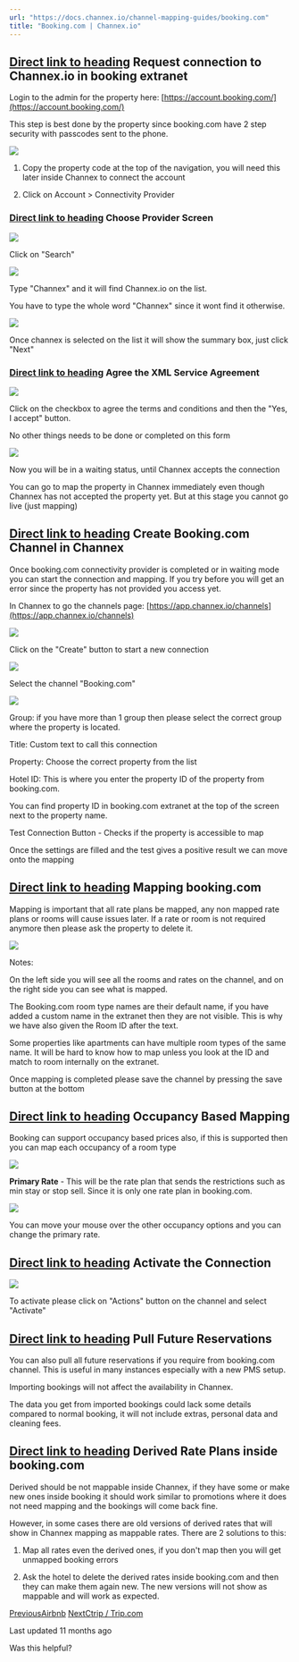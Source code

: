 ```yaml
---
url: "https://docs.channex.io/channel-mapping-guides/booking.com"
title: "Booking.com | Channex.io"
---
```


## [Direct link to heading](https://docs.channex.io/channel-mapping-guides/booking.com\#request-connection-to-channex.io-in-booking-extranet)    Request connection to Channex.io in booking extranet

Login to the admin for the property here: [https://account.booking.com/](https://account.booking.com/)

This step is best done by the property since booking.com have 2 step security with passcodes sent to the phone.

![](https://docs.channex.io/~gitbook/image?url=https%3A%2F%2F2514252617-files.gitbook.io%2F%7E%2Ffiles%2Fv0%2Fb%2Fgitbook-legacy-files%2Fo%2Fassets%252F-LWLG7_BCMgWd3mn6DYg%252F-M9N9xA6YPoq892ZkGms%252F-M9NC6MDUth4vnX1nrii%252FScreenshot%25202020-06-09%2520at%252010.30.40.png%3Falt%3Dmedia%26token%3D795fb329-09bd-4646-b2ea-5db0955bd74b&width=768&dpr=4&quality=100&sign=dda37eac&sv=2)

1. Copy the property code at the top of the navigation, you will need this later inside Channex to connect the account

2. Click on Account > Connectivity Provider


### [Direct link to heading](https://docs.channex.io/channel-mapping-guides/booking.com\#choose-provider-screen)    Choose Provider Screen

![](https://docs.channex.io/~gitbook/image?url=https%3A%2F%2F2514252617-files.gitbook.io%2F%7E%2Ffiles%2Fv0%2Fb%2Fgitbook-legacy-files%2Fo%2Fassets%252F-LWLG7_BCMgWd3mn6DYg%252F-M9N9xA6YPoq892ZkGms%252F-M9NDDDlLpLsecvv0AhK%252FScreenshot%25202020-06-09%2520at%252010.35.41.png%3Falt%3Dmedia%26token%3D000825c8-8db2-4c1c-944c-6bf24b93b9e3&width=768&dpr=4&quality=100&sign=44ef880e&sv=2)

Click on "Search"

![](https://docs.channex.io/~gitbook/image?url=https%3A%2F%2F2514252617-files.gitbook.io%2F%7E%2Ffiles%2Fv0%2Fb%2Fgitbook-legacy-files%2Fo%2Fassets%252F-LWLG7_BCMgWd3mn6DYg%252F-M9N9xA6YPoq892ZkGms%252F-M9NDs_jJo8aEox7v1CW%252FScreenshot%25202020-06-09%2520at%252010.38.29.png%3Falt%3Dmedia%26token%3Da958113a-22f0-4e3c-b64e-9ecf9f2137a6&width=768&dpr=4&quality=100&sign=4d37d45&sv=2)

Type "Channex" and it will find Channex.io on the list.

You have to type the whole word "Channex" since it wont find it otherwise.

![](https://docs.channex.io/~gitbook/image?url=https%3A%2F%2F2514252617-files.gitbook.io%2F%7E%2Ffiles%2Fv0%2Fb%2Fgitbook-legacy-files%2Fo%2Fassets%252F-LWLG7_BCMgWd3mn6DYg%252F-M9N9xA6YPoq892ZkGms%252F-M9NEay24ArscexPIH5h%252FScreenshot%25202020-06-09%2520at%252010.41.51.png%3Falt%3Dmedia%26token%3D461f0e8a-4b67-4d43-90a4-831e17be79b4&width=768&dpr=4&quality=100&sign=c39a8915&sv=2)

Once channex is selected on the list it will show the summary box, just click "Next"

### [Direct link to heading](https://docs.channex.io/channel-mapping-guides/booking.com\#agree-the-xml-service-agreement)    Agree the XML Service Agreement

![](https://docs.channex.io/~gitbook/image?url=https%3A%2F%2F2514252617-files.gitbook.io%2F%7E%2Ffiles%2Fv0%2Fb%2Fgitbook-legacy-files%2Fo%2Fassets%252F-LWLG7_BCMgWd3mn6DYg%252F-M9N9xA6YPoq892ZkGms%252F-M9NFT-ESq_J9jVk4XKh%252FScreenshot%25202020-06-09%2520at%252010.45.06.png%3Falt%3Dmedia%26token%3D088dbe84-dcaf-4758-8591-be29be20c85c&width=768&dpr=4&quality=100&sign=d265ece7&sv=2)

Click on the checkbox to agree the terms and conditions and then the "Yes, I accept" button.

No other things needs to be done or completed on this form

![](https://docs.channex.io/~gitbook/image?url=https%3A%2F%2F2514252617-files.gitbook.io%2F%7E%2Ffiles%2Fv0%2Fb%2Fgitbook-legacy-files%2Fo%2Fassets%252F-LWLG7_BCMgWd3mn6DYg%252F-M9N9xA6YPoq892ZkGms%252F-M9NFpI671WZAMqnblTf%252FScreenshot%25202020-06-09%2520at%252010.47.09.png%3Falt%3Dmedia%26token%3D7c8497f9-2785-488a-9301-897cfa4d08d2&width=768&dpr=4&quality=100&sign=e47eec5a&sv=2)

Now you will be in a waiting status, until Channex accepts the connection

You can go to map the property in Channex immediately even though Channex has not accepted the property yet. But at this stage you cannot go live (just mapping)

## [Direct link to heading](https://docs.channex.io/channel-mapping-guides/booking.com\#create-booking.com-channel-in-channex)    Create Booking.com Channel in Channex

Once booking.com connectivity provider is completed or in waiting mode you can start the connection and mapping. If you try before you will get an error since the property has not provided you access yet.

In Channex to go the channels page: [https://app.channex.io/channels](https://app.channex.io/channels)

![](https://docs.channex.io/~gitbook/image?url=https%3A%2F%2F2514252617-files.gitbook.io%2F%7E%2Ffiles%2Fv0%2Fb%2Fgitbook-legacy-files%2Fo%2Fassets%252F-LWLG7_BCMgWd3mn6DYg%252F-M9N9xA6YPoq892ZkGms%252F-M9NGnivFrfmS4UwJrDF%252FScreenshot%25202020-06-09%2520at%252010.51.22.png%3Falt%3Dmedia%26token%3D77f083e9-8441-47b4-b9d8-0538c4c76fd6&width=768&dpr=4&quality=100&sign=f760dd0d&sv=2)

Click on the "Create" button to start a new connection

![](https://docs.channex.io/~gitbook/image?url=https%3A%2F%2F2514252617-files.gitbook.io%2F%7E%2Ffiles%2Fv0%2Fb%2Fgitbook-legacy-files%2Fo%2Fassets%252F-LWLG7_BCMgWd3mn6DYg%252F-M9N9xA6YPoq892ZkGms%252F-M9NH2qWaOSwUEhSjj9d%252FScreenshot%25202020-06-09%2520at%252010.52.32.png%3Falt%3Dmedia%26token%3D0441fa20-51e8-4c56-99dd-75291fb7671b&width=768&dpr=4&quality=100&sign=5df83bd4&sv=2)

Select the channel "Booking.com"

![](https://docs.channex.io/~gitbook/image?url=https%3A%2F%2F2514252617-files.gitbook.io%2F%7E%2Ffiles%2Fv0%2Fb%2Fgitbook-legacy-files%2Fo%2Fassets%252F-LWLG7_BCMgWd3mn6DYg%252F-M9N9xA6YPoq892ZkGms%252F-M9NHH-CK8UHl7D6x4Ka%252FScreenshot%25202020-06-09%2520at%252010.53.33.png%3Falt%3Dmedia%26token%3D0a4cec89-9739-4dcb-99c5-6412e79f1505&width=768&dpr=4&quality=100&sign=2c419352&sv=2)

Group: if you have more than 1 group then please select the correct group where the property is located.

Title: Custom text to call this connection

Property: Choose the correct property from the list

Hotel ID: This is where you enter the property ID of the property from booking.com.

You can find property ID in booking.com extranet at the top of the screen next to the property name.

Test Connection Button - Checks if the property is accessible to map

Once the settings are filled and the test gives a positive result we can move onto the mapping

## [Direct link to heading](https://docs.channex.io/channel-mapping-guides/booking.com\#mapping-booking.com)    Mapping booking.com

Mapping is important that all rate plans be mapped, any non mapped rate plans or rooms will cause issues later. If a rate or room is not required anymore then please ask the property to delete it.

![](https://docs.channex.io/~gitbook/image?url=https%3A%2F%2F2514252617-files.gitbook.io%2F%7E%2Ffiles%2Fv0%2Fb%2Fgitbook-legacy-files%2Fo%2Fassets%252F-LWLG7_BCMgWd3mn6DYg%252F-M9N9xA6YPoq892ZkGms%252F-M9NIdzvM864Ha28za-a%252FScreenshot%25202020-06-09%2520at%252010.59.14.png%3Falt%3Dmedia%26token%3Db0ba4ca2-adb3-425d-b2bd-32cabaa876e5&width=768&dpr=4&quality=100&sign=e91a31f9&sv=2)

Notes:

On the left side you will see all the rooms and rates on the channel, and on the right side you can see what is mapped.

The Booking.com room type names are their default name, if you have added a custom name in the extranet then they are not visible. This is why we have also given the Room ID after the text.

Some properties like apartments can have multiple room types of the same name. It will be hard to know how to map unless you look at the ID and match to room internally on the extranet.

Once mapping is completed please save the channel by pressing the save button at the bottom

## [Direct link to heading](https://docs.channex.io/channel-mapping-guides/booking.com\#occupancy-based-mapping)    Occupancy Based Mapping

Booking can support occupancy based prices also, if this is supported then you can map each occupancy of a room type

![](https://docs.channex.io/~gitbook/image?url=https%3A%2F%2F2514252617-files.gitbook.io%2F%7E%2Ffiles%2Fv0%2Fb%2Fgitbook-legacy-files%2Fo%2Fassets%252F-LWLG7_BCMgWd3mn6DYg%252F-MEqfS3SyW-TKGDb5-vS%252F-MEqhQQoapDYJOUgYinE%252FScreenshot%25202020-08-16%2520at%252011.57.45.png%3Falt%3Dmedia%26token%3D81a5acce-543e-4ea9-ba3a-43d5de1baa29&width=768&dpr=4&quality=100&sign=f94058f1&sv=2)

**Primary Rate** \- This will be the rate plan that sends the restrictions such as min stay or stop sell. Since it is only one rate plan in booking.com.

![](https://docs.channex.io/~gitbook/image?url=https%3A%2F%2F2514252617-files.gitbook.io%2F%7E%2Ffiles%2Fv0%2Fb%2Fgitbook-legacy-files%2Fo%2Fassets%252F-LWLG7_BCMgWd3mn6DYg%252F-MEqfS3SyW-TKGDb5-vS%252F-MEqhrhwQ1I1LNu-2amK%252FScreenshot%25202020-08-16%2520at%252011.57.40.png%3Falt%3Dmedia%26token%3D39f3622c-eb61-4294-b8b8-496e54bed48c&width=768&dpr=4&quality=100&sign=103ce314&sv=2)

You can move your mouse over the other occupancy options and you can change the primary rate.

## [Direct link to heading](https://docs.channex.io/channel-mapping-guides/booking.com\#activate-the-connection)    Activate the Connection

![](https://docs.channex.io/~gitbook/image?url=https%3A%2F%2F2514252617-files.gitbook.io%2F%7E%2Ffiles%2Fv0%2Fb%2Fgitbook-legacy-files%2Fo%2Fassets%252F-LWLG7_BCMgWd3mn6DYg%252F-M9OI2Mn09D36KcIAJqN%252F-M9OJJmfZDW7KeESu400%252FScreenshot%25202020-06-09%2520at%252015.42.06.png%3Falt%3Dmedia%26token%3D08d0001f-7e55-4aff-b94f-55d61e92af50&width=768&dpr=4&quality=100&sign=f3e6aa9c&sv=2)

To activate please click on "Actions" button on the channel and select "Activate"

## [Direct link to heading](https://docs.channex.io/channel-mapping-guides/booking.com\#pull-future-reservations)    Pull Future Reservations

You can also pull all future reservations if you require from booking.com channel. This is useful in many instances especially with a new PMS setup.

Importing bookings will not affect the availability in Channex.

The data you get from imported bookings could lack some details compared to normal booking, it will not include extras, personal data and cleaning fees.

## [Direct link to heading](https://docs.channex.io/channel-mapping-guides/booking.com\#derived-rate-plans-inside-booking.com)    Derived Rate Plans inside booking.com

Derived should be not mappable inside Channex, if they have some or make new ones inside booking it should work similar to promotions where it does not need mapping and the bookings will come back fine.

However, in some cases there are old versions of derived rates that will show in Channex mapping as mappable rates. There are 2 solutions to this:

1. Map all rates even the derived ones, if you don't map then you will get unmapped booking errors

2. Ask the hotel to delete the derived rates inside booking.com and then they can make them again new. The new versions will not show as mappable and will work as expected.


[PreviousAirbnb](https://docs.channex.io/channel-mapping-guides/airbnb) [NextCtrip / Trip.com](https://docs.channex.io/channel-mapping-guides/ctrip-trip.com)

Last updated 11 months ago

Was this helpful?